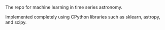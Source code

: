The repo for machine learning in time series astronomy.

Implemented completely using CPython libraries such as sklearn, 
astropy, and scipy.

